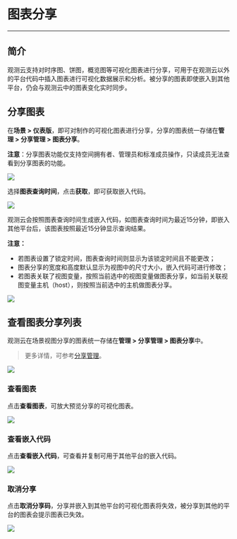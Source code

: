 # 图表分享
---

## 简介

观测云支持对时序图、饼图，概览图等可视化图表进行分享，可用于在观测云以外的平台代码中插入图表进行可视化数据展示和分析。被分享的图表即使嵌入到其他平台，仍会与观测云中的图表变化实时同步。

## 分享图表

在**场景 > 仪表版**，即可对制作的可视化图表进行分享，分享的图表统一存储在**管理 > 分享管理 > 图表分享**。

**注意**：分享图表功能仅支持空间拥有者、管理员和标准成员操作，只读成员无法查看到分享图表的功能。

![](../img/chart026.png)

选择**图表查询时间**，点击**获取**，即可获取嵌入代码。

![](../img/2.table_share_2.png)

观测云会按照图表查询时间生成嵌入代码，如图表查询时间为最近15分钟，即嵌入其他平台后，该图表按照最近15分钟显示查询结果。

**注意：**

- 若图表设置了锁定时间，图表查询时间则显示为该锁定时间且不能更改；
- 图表分享的宽度和高度默认显示为视图中的尺寸大小，嵌入代码可进行修改；
- 若图表关联了视图变量，按照当前选中的视图变量做图表分享，如当前关联视图变量主机（host），则按照当前选中的主机做图表分享。

![](../img/2.table_share_3.png)

## 查看图表分享列表

观测云在场景视图分享的图表统一存储在**管理 > 分享管理 > 图表分享**中。

> 更多详情，可参考[分享管理](../../management/share-management.md)。

![](../img/chart027.png)

### 查看图表

点击**查看图表**，可放大预览分享的可视化图表。

![](../img/2.table_share_5.png)

### 查看嵌入代码

点击**查看嵌入代码**，可查看并复制可用于其他平台的嵌入代码。

![](../img/2.table_share_6.png)

### 取消分享

点击**取消分享码**，分享并嵌入到其他平台的可视化图表将失效，被分享到其他的平台的图表会提示图表已失效。

![](../img/chart028.png)

